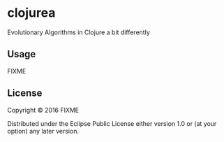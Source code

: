 # clojurea

Evolutionary Algorithms in Clojure a bit differently

## Usage

FIXME

## License

Copyright © 2016 FIXME

Distributed under the Eclipse Public License either version 1.0 or (at
your option) any later version.
